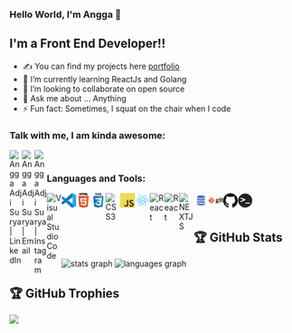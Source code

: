 ### Hello World, I'm Angga 👋

## I'm a Front End Developer!!

- ✍ You can find my projects here [portfolio]
- 🌱 I’m currently learning ReactJs and Golang
- 👯 I’m looking to collaborate on open source
- 💬 Ask me about ... Anything
- ⚡ Fun fact: Sometimes, I squat on the chair when I code

### Talk with me, I am kinda awesome:

[<img align="left" alt="Angga Adji Surya | LinkedIn" width="22px" src="https://upload.wikimedia.org/wikipedia/commons/thumb/c/ca/LinkedIn_logo_initials.png/640px-LinkedIn_logo_initials.png" />][linkedin]
[<img align="left" alt="Angga Adji Surya | Email" width="22px" src="https://upload.wikimedia.org/wikipedia/commons/thumb/7/7e/Gmail_icon_%282020%29.svg/2560px-Gmail_icon_%282020%29.svg.png" />][mail]
[<img align="left" alt="Angga Adji Surya | Instagram" width="22px" src="https://upload.wikimedia.org/wikipedia/commons/thumb/a/a5/Instagram_icon.png/1024px-Instagram_icon.png" />][instagram]

<br />

### Languages and Tools:

[<img align="left" alt="Visual Studio Code" width="26px" src="https://cdn.iconscout.com/icon/free/png-512/intellij-idea-569199.png" />][portfolio]
[<img align="left" alt="Visual Studio Code" width="26px" src="https://raw.githubusercontent.com/github/explore/80688e429a7d4ef2fca1e82350fe8e3517d3494d/topics/visual-studio-code/visual-studio-code.png" />][portfolio]
[<img align="left" alt="HTML5" width="26px" src="https://raw.githubusercontent.com/github/explore/80688e429a7d4ef2fca1e82350fe8e3517d3494d/topics/html/html.png" />][portfolio]
[<img align="left" alt="CSS3" width="26px" src="https://raw.githubusercontent.com/github/explore/80688e429a7d4ef2fca1e82350fe8e3517d3494d/topics/css/css.png" />][portfolio]
[<img align="left" alt="CSS3" width="26px" src="https://pbs.twimg.com/profile_images/1273081551354396672/-Tzadxix_400x400.jpg" />][portfolio]
[<img align="left" alt="JavaScript" width="26px" src="https://raw.githubusercontent.com/github/explore/80688e429a7d4ef2fca1e82350fe8e3517d3494d/topics/javascript/javascript.png" />][portfolio]
[<img align="left" alt="React" width="26px" src="https://raw.githubusercontent.com/github/explore/80688e429a7d4ef2fca1e82350fe8e3517d3494d/topics/react/react.png" />][portfolio]
[<img align="left" alt="React" width="26px" src="https://camo.githubusercontent.com/9fefe4c2e03688a8d3987d9eff864a13c79c5b8fe067adfaaf3e5ab7c90eee2b/68747470733a2f2f692e696d6775722e636f6d2f764a66496949642e706e67" />][portfolio]
[<img align="left" alt="React" width="26px" src="https://cdn4.iconfinder.com/data/icons/google-i-o-2016/512/google_firebase-2-512.png" />][portfolio]
[<img align="left" alt="NEXTJS" width="26px" src="https://seeklogo.com/images/N/next-js-icon-logo-EE302D5DBD-seeklogo.com.png" />][portfolio]
[<img align="left" alt="SQL" width="26px" src="https://raw.githubusercontent.com/github/explore/80688e429a7d4ef2fca1e82350fe8e3517d3494d/topics/sql/sql.png" />][portfolio]
[<img align="left" alt="Git" width="26px" src="https://raw.githubusercontent.com/github/explore/80688e429a7d4ef2fca1e82350fe8e3517d3494d/topics/git/git.png" />][portfolio]
[<img align="left" alt="GitHub" width="26px" src="https://raw.githubusercontent.com/github/explore/78df643247d429f6cc873026c0622819ad797942/topics/github/github.png" />][portfolio]
[<img align="left" alt="Terminal" width="26px" src="https://raw.githubusercontent.com/github/explore/80688e429a7d4ef2fca1e82350fe8e3517d3494d/topics/terminal/terminal.png" />][portfolio]

<br />
<br />




## 🏆 GitHub Stats
<div align="start">
  <img src="https://github-readme-stats.vercel.app/api?username=inact25&hide_title=false&hide_rank=false&show_icons=true&include_all_commits=true&count_private=true&disable_animations=false&theme=dracula&locale=en&hide_border=false" height="150" alt="stats graph"  />
  <img src="https://github-readme-stats.vercel.app/api/top-langs?username=inact25&locale=en&hide_title=false&layout=compact&card_width=320&langs_count=5&theme=dracula&hide_border=false" height="150" alt="languages graph"  />
</div>


## 🏆 GitHub Trophies
![](https://github-profile-trophy.vercel.app/?username=inact25&theme=darkhub&no-frame=false&no-bg=false&margin-w=4)




[website]: https://javapixa.com/

[instagram]: https://www.instagram.com/vlavalv/

[linkedin]: https://linkedin.com/in/vlavalv

[mail]: mailto:anggas25@live.com

[portfolio]: https://inact25.github.io/
